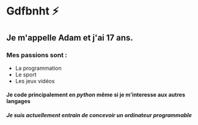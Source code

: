 # Gdfbnht ⚡

## Je m'appelle **Adam** et j'ai **17 ans**.

### Mes passions sont :
- La programmation
- Le sport
- Les jeux vidéos

#### Je code principalement en _python_ même si je m'interesse aux autres langages
##### Je suis actuellement entrain de concevoir un ordinateur programmable

<!--
**Gdfbnht/Gdfbnht** is a ✨ _special_ ✨ repository because its `README.md` (this file) appears on your GitHub profile.

Here are some ideas to get you started:

- 🔭 I’m currently working on ...
- 🌱 I’m currently learning ...
- 👯 I’m looking to collaborate on ...
- 🤔 I’m looking for help with ...
- 💬 Ask me about ...
- 📫 How to reach me: ...
- 😄 Pronouns: ...
- ⚡ Fun fact: ...
-->
